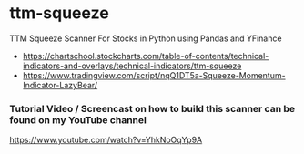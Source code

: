 # ttm-squeeze
TTM Squeeze Scanner For Stocks in Python using Pandas and YFinance

- https://chartschool.stockcharts.com/table-of-contents/technical-indicators-and-overlays/technical-indicators/ttm-squeeze
- https://www.tradingview.com/script/nqQ1DT5a-Squeeze-Momentum-Indicator-LazyBear/

### Tutorial Video / Screencast on how to build this scanner can be found on my YouTube channel

https://www.youtube.com/watch?v=YhkNoOqYp9A
